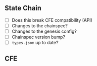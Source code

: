 ## State Chain

- [ ] Does this break CFE compatibility (API)
- [ ] Changes to the chainspec?
- [ ] Changes to the genesis config?
- [ ] Chainspec version bump? 
- [ ] `types.json` up to date?

## CFE

